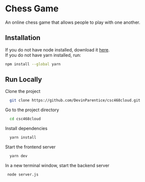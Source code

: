 # Chess Game

An online chess game that allows people to play with one another.

## Installation

If you do not have node installed, download it [here](https://nodejs.org/en/download/).
<br />
If you do not have yarn installed, run:

```bash
npm install --global yarn
```

## Run Locally

Clone the project

```bash
  git clone https://github.com/DevinParentice/csc468cloud.git
```

Go to the project directory

```bash
  cd csc468cloud
```

Install dependencies

```bash
  yarn install
```

Start the frontend server

```bash
  yarn dev
```

In a new terminal window, start the backend server

```bash
 node server.js
```
